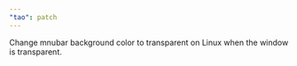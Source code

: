 ```yaml
---
"tao": patch
---
```


Change mnubar background color to transparent on Linux when the window is transparent.
